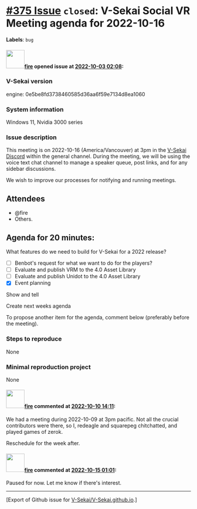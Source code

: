 # [\#375 Issue](https://github.com/V-Sekai/V-Sekai.github.io/issues/375) `closed`: V-Sekai Social VR Meeting agenda for 2022-10-16
**Labels**: `bug`


#### <img src="https://avatars.githubusercontent.com/u/32321?u=c2e06a3d2b49a467aa907e54aa259516440267cc&v=4" width="50">[fire](https://github.com/fire) opened issue at [2022-10-03 02:08](https://github.com/V-Sekai/V-Sekai.github.io/issues/375):

### V-Sekai version

engine: 0e5be8fd3738460585d36aa6f59e7134d8ea1060

### System information

Windows 11, Nvidia 3000 series

### Issue description

This meeting is on 2022-10-16 (America/Vancouver) at 3pm in the [V-Sekai Discord](https://discord.gg/7BQDHesck8) within the general channel. During the meeting, we will be using the voice text chat channel to manage a speaker queue, post links, and for any sidebar discussions.

We wish to improve our processes for notifying and running meetings.

## Attendees

* @fire 
* Others.

## Agenda for 20 minutes:

What features do we need to build for V-Sekai for a 2022 release?
- [ ] Benbot's request for what we want to do for the players?
- [ ] Evaluate and publish VRM to the 4.0 Asset Library
- [ ] Evaluate and publish Unidot to the 4.0 Asset Library
- [x] Event planning

Show and tell

Create next weeks agenda

To propose another item for the agenda, comment below (preferably before the meeting).


### Steps to reproduce

None

### Minimal reproduction project

None

#### <img src="https://avatars.githubusercontent.com/u/32321?u=c2e06a3d2b49a467aa907e54aa259516440267cc&v=4" width="50">[fire](https://github.com/fire) commented at [2022-10-10 14:11](https://github.com/V-Sekai/V-Sekai.github.io/issues/375#issuecomment-1273378747):

We had a meeting during 2022-10-09 at 3pm pacific. Not all the crucial contributors were there, so I, redeagle and squarepeg chitchatted, and played games of zerok.

Reschedule for the week after.

#### <img src="https://avatars.githubusercontent.com/u/32321?u=c2e06a3d2b49a467aa907e54aa259516440267cc&v=4" width="50">[fire](https://github.com/fire) commented at [2022-10-15 01:01](https://github.com/V-Sekai/V-Sekai.github.io/issues/375#issuecomment-1279618829):

Paused for now. Let me know if there's interest.


-------------------------------------------------------------------------------



[Export of Github issue for [V-Sekai/V-Sekai.github.io](https://github.com/V-Sekai/V-Sekai.github.io).]
